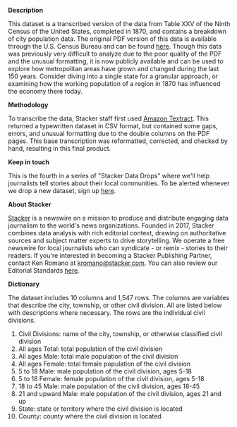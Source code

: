 **Description**

This dataset is a transcribed version of the data from Table XXV of the Ninth Census of the United States, completed in 1870, and contains a breakdown of city population data. The original PDF version of this data is available through the U.S. Census Bureau and can be found [here](https://www2.census.gov/library/publications/decennial/1870/population/1870a-58.pdf). Though this data was previously very difficult to analyze due to the poor quality of the PDF and the unusual formatting, it is now publicly available and can be used to explore how metropolitan areas have grown and changed during the last 150 years. Consider diving into a single state for a granular approach, or examining how the working population of a region in 1870 has influenced the economy there today.

**Methodology**

To transcribe the data, Stacker staff first used [Amazon Textract](https://aws.amazon.com/textract/). This returned a typewritten dataset in CSV format, but contained some gaps, errors, and unusual formatting due to the double columns on the PDF pages. This base transcription was reformatted, corrected, and checked by hand, resulting in this final product.

**Keep in touch**

This is the fourth in a series of &quot;Stacker Data Drops&quot; where we&#39;ll help journalists tell stories about their local communities. To be alerted whenever we drop a new dataset, sign up [here](https://stackerdata.umso.co/).

**About Stacker**

[Stacker](http://www.stacker.com/) is a newswire on a mission to produce and distribute engaging data journalism to the world&#39;s news organizations. Founded in 2017, Stacker combines data analysis with rich editorial context, drawing on authoritative sources and subject matter experts to drive storytelling. We operate a free newswire for local journalists who can syndicate - or remix - stories to their readers. If you&#39;re interested in becoming a Stacker Publishing Partner, contact Ken Romano at [kromano@stacker.com](mailto:kromano@stacker.com). You can also review our Editorial Standards [here](https://stacker.com/editorial-standards).

**Dictionary**

The dataset includes 10 columns and 1,547 rows. The columns are variables that describe the city, township, or other civil division. All are listed below with descriptions where necessary. The rows are the individual civil divisions.

1. Civil Divisions: name of the city, township, or otherwise classified civil division
2. All ages Total: total population of the civil division
3. All ages Male: total male population of the civil division
4. All ages Female: total female population of the civil division
5. 5 to 18 Male: male population of the civil division, ages 5-18
6. 5 to 18 Female: female population of the civil division, ages 5-18
7. 18 to 45 Male: male population of the civil division, ages 18-45
8. 21 and upward Male: male population of the civil division, ages 21 and up
9. State: state or territory where the civil division is located
10. County: county where the civil division is located
